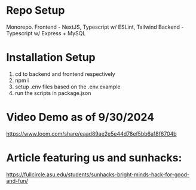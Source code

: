 # Repo Setup
Monorepo.
Frontend - NextJS, Typescript w/ ESLint, Tailwind
Backend - Typescript w/ Express + MySQL

# Installation Setup
1) cd to backend and frontend respectively
2) npm i
3) setup .env files based on the .env.example
4) run the scripts in package.json

# Video Demo as of 9/30/2024
https://www.loom.com/share/eaad89ae2e5e44d78ef5bb6a18f6704b

# Article featuring us and sunhacks:
https://fullcircle.asu.edu/students/sunhacks-bright-minds-hack-for-good-and-fun/
